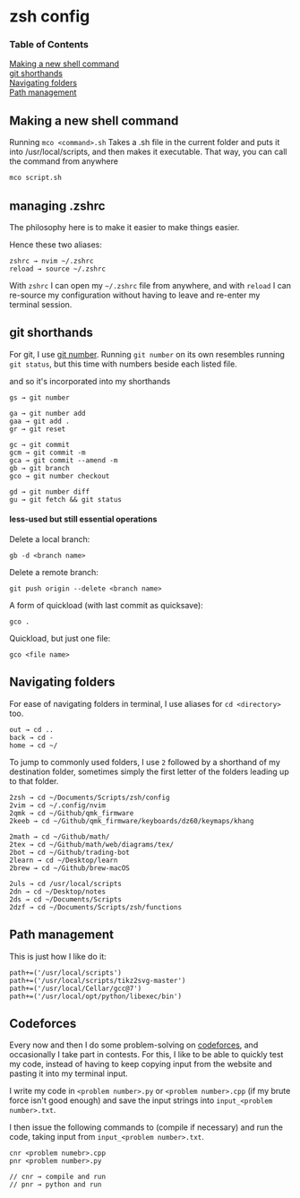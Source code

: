 # zsh config

### Table of Contents  
[Making a new shell command](#Making-a-new-shell-command)  
[git shorthands](#git-shorthands)  
[Navigating folders](#Navigating-folders)  
[Path management](#Path-management)

## Making a new shell command

Running `mco <command>.sh` Takes a .sh file in the current folder and puts it into /usr/local/scripts, and then makes it executable.
That way, you can call the command from anywhere
```bash
mco script.sh
```

## managing .zshrc

The philosophy here is to make it easier to make things easier.

Hence these two aliases:
```
zshrc → nvim ~/.zshrc
reload → source ~/.zshrc
```
With `zshrc` I can open my `~/.zshrc` file from anywhere, and with `reload` I can re-source my configuration without having to leave and re-enter my terminal session.

## git shorthands

For git, I use [git number](https://github.com/holygeek/git-number). Running `git number` on its own resembles running `git status`, but this time with numbers beside each listed file.

and so it's incorporated into my shorthands

```
gs → git number

ga → git number add
gaa → git add .
gr → git reset

gc → git commit
gcm → git commit -m
gca → git commit --amend -m
gb → git branch
gco → git number checkout

gd → git number diff
gu → git fetch && git status
```
#### less-used but still essential operations

Delete a local branch:

```
gb -d <branch name>
```

Delete a remote branch:

```
git push origin --delete <branch name>
```

A form of quickload (with last commit as quicksave):

```
gco .
```

Quickload, but just one file:

```
gco <file name>
```

## Navigating folders

For ease of navigating folders in terminal, I use aliases for `cd <directory>` too.

```
out → cd ..
back → cd -
home → cd ~/
```

To jump to commonly used folders, I use `2` followed by a shorthand of my destination folder, sometimes simply the first letter of the folders leading up to that folder.
```
2zsh → cd ~/Documents/Scripts/zsh/config
2vim → cd ~/.config/nvim
2qmk → cd ~/Github/qmk_firmware
2keeb → cd ~/Github/qmk_firmware/keyboards/dz60/keymaps/khang

2math → cd ~/Github/math/
2tex → cd ~/Github/math/web/diagrams/tex/
2bot → cd ~/Github/trading-bot
2learn → cd ~/Desktop/learn
2brew → cd ~/Github/brew-macOS

2uls → cd /usr/local/scripts
2dn → cd ~/Desktop/notes
2ds → cd ~/Documents/Scripts
2dzf → cd ~/Documents/Scripts/zsh/functions
```

## Path management
This is just how I like do it:
```
path+=('/usr/local/scripts')
path+=('/usr/local/scripts/tikz2svg-master')
path+=('/usr/local/Cellar/gcc@7')
path+=('/usr/local/opt/python/libexec/bin')
```

## Codeforces

Every now and then I do some problem-solving on [codeforces](https://codeforces.com), and occasionally I take part in contests. For this, I like to be able to quickly test my code, instead of having to keep copying input from the website and pasting it into my terminal input.

I write my code in `<problem number>.py` or `<problem number>.cpp` (if my brute force isn't good enough) and save the input strings into `input_<problem number>.txt`.

I then issue the following commands to (compile if necessary) and run the code, taking input from  `input_<problem number>.txt`.  
```
cnr <problem numebr>.cpp
pnr <problem number>.py

// cnr → compile and run
// pnr → python and run
```

